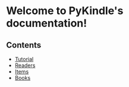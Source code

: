 # Welcome to PyKindle's documentation!

## Contents

* [Tutorial](tutorial.md)
* [Readers](readers.md)
* [Items](items.md)
* [Books](books.md)
